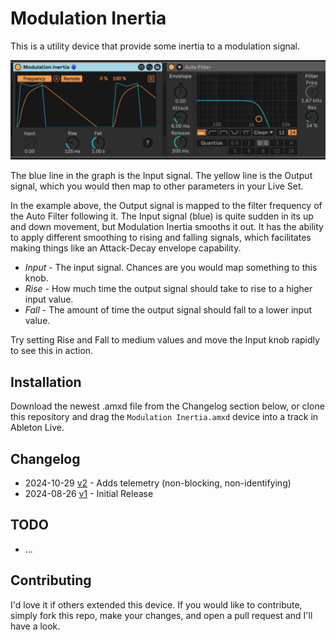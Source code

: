 # Modulation Inertia

This is a utility device that provide some inertia to a modulation signal.

![The Device](images/device.gif)

The blue line in the graph is the Input signal. The yellow line is the Output signal, which you would then map to other parameters in your Live Set.

In the example above, the Output signal is mapped to the filter frequency of the Auto Filter following it. The Input signal (blue) is quite sudden in its up and down movement, but Modulation Inertia smooths it out. It has the ability to apply different smoothing to rising and falling signals, which facilitates making things like an Attack-Decay envelope capability.

* *Input* - The input signal. Chances are you would map something to this knob.
* *Rise* - How much time the output signal should take to rise to a higher input value.
* *Fall* - The amount of time the output signal should fall to a lower input value.

Try setting Rise and Fall to medium values and move the Input knob rapidly to see this in action.

## Installation

Download the newest .amxd file from the Changelog section below, or clone this repository and drag the `Modulation Inertia.amxd` device into a track in Ableton Live.

## Changelog

* 2024-10-29 [v2](https://github.com/zsteinkamp/m4l-Modulation-Inertia/releases/download/v2/ModulationInertia-v2.amxd) - Adds telemetry (non-blocking, non-identifying)
* 2024-08-26 [v1](https://github.com/zsteinkamp/m4l-Modulation-Inertia/releases/download/v1/Modulation.Inertia.v1.amxd) - Initial Release

## TODO

* ...

## Contributing

I'd love it if others extended this device. If you would like to contribute, simply fork this repo, make your changes, and open a pull request and I'll have a look.
